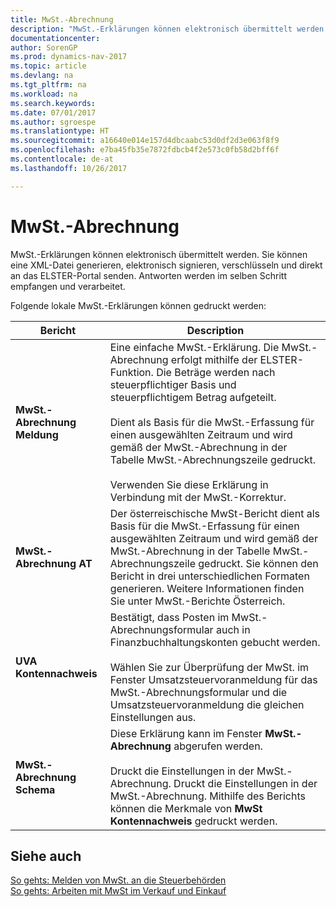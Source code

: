 ```yaml
---
title: MwSt.-Abrechnung
description: "MwSt.-Erklärungen können elektronisch übermittelt werden. Sie können eine XML-Datei generieren, elektronisch signieren, verschlüsseln und direkt an das ELSTER-Portal senden. Antworten werden im selben Schritt empfangen und verarbeitet."
documentationcenter: 
author: SorenGP
ms.prod: dynamics-nav-2017
ms.topic: article
ms.devlang: na
ms.tgt_pltfrm: na
ms.workload: na
ms.search.keywords: 
ms.date: 07/01/2017
ms.author: sgroespe
ms.translationtype: HT
ms.sourcegitcommit: a16640e014e157d4dbcaabc53d0df2d3e063f8f9
ms.openlocfilehash: e7ba45fb35e7872fdbcb4f2e573c0fb58d2bff6f
ms.contentlocale: de-at
ms.lasthandoff: 10/26/2017

---
```

# <a name="vat-reporting"></a>MwSt.-Abrechnung
MwSt.-Erklärungen können elektronisch übermittelt werden. Sie können eine XML-Datei generieren, elektronisch signieren, verschlüsseln und direkt an das ELSTER-Portal senden. Antworten werden im selben Schritt empfangen und verarbeitet.  

Folgende lokale MwSt.-Erklärungen können gedruckt werden:  

|Bericht|Description|  
|------------|---------------------------------------|  
|**MwSt.-Abrechnung Meldung**|Eine einfache MwSt.-Erklärung. Die MwSt.-Abrechnung erfolgt mithilfe der ELSTER-Funktion. Die Beträge werden nach steuerpflichtiger Basis und steuerpflichtigem Betrag aufgeteilt.<br /><br /> Dient als Basis für die MwSt.-Erfassung für einen ausgewählten Zeitraum und wird gemäß der MwSt.-Abrechnung in der Tabelle MwSt.-Abrechnungszeile gedruckt.<br /><br /> Verwenden Sie diese Erklärung in Verbindung mit der MwSt.-Korrektur.|  
|**MwSt.-Abrechnung AT**|Der österreischische MwSt-Bericht dient als Basis für die MwSt.-Erfassung für einen ausgewählten Zeitraum und wird gemäß der MwSt.-Abrechnung in der Tabelle MwSt.-Abrechnungszeile gedruckt. Sie können den Bericht in drei unterschiedlichen Formaten generieren. Weitere Informationen finden Sie unter MwSt.-Berichte Österreich.|  
|**UVA Kontennachweis**|Bestätigt, dass Posten im MwSt.-Abrechnungsformular auch in Finanzbuchhaltungskonten gebucht werden.<br /><br /> Wählen Sie zur Überprüfung der MwSt. im Fenster Umsatzsteuervoranmeldung für das MwSt.-Abrechnungsformular und die Umsatzsteuervoranmeldung die gleichen Einstellungen aus.|  
|**MwSt.-Abrechnung Schema**|Diese Erklärung kann im Fenster **MwSt.-Abrechnung** abgerufen werden.<br /><br /> Druckt die Einstellungen in der MwSt.-Abrechnung. Druckt die Einstellungen in der MwSt.-Abrechnung. Mithilfe des Berichts können die Merkmale von **MwSt Kontennachweis** gedruckt werden.|  

## <a name="see-also"></a>Siehe auch  
[So gehts: Melden von MwSt. an die Steuerbehörden](../../finance-how-report-vat.md)  
[So gehts: Arbeiten mit MwSt im Verkauf und Einkauf](../../finance-work-with-vat.md)  

